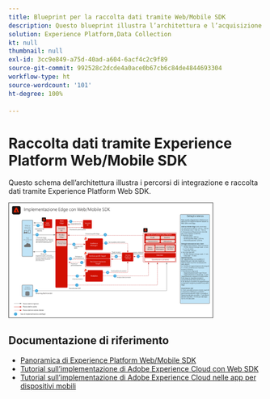 ```yaml
---
title: Blueprint per la raccolta dati tramite Web/Mobile SDK
description: Questo blueprint illustra l’architettura e l’acquisizione di dati tramite Experience Platform Web/Mobile SDK
solution: Experience Platform,Data Collection
kt: null
thumbnail: null
exl-id: 3cc9e849-a75d-40ad-a604-6acf4c2c9f89
source-git-commit: 992528c2dcde4a0ace0b67cb6c84de4844693304
workflow-type: ht
source-wordcount: '101'
ht-degree: 100%

---
```


# Raccolta dati tramite Experience Platform Web/Mobile SDK

Questo schema dell’architettura illustra i percorsi di integrazione e raccolta dati tramite Experience Platform Web SDK.

<img src="assets/web_sdk_flow.png" alt="Architettura di riferimento per l’implementazione tramite Experience Platform Web/Mobile SDK" style="width:80%; border:1px solid #4a4a4a" />

## Documentazione di riferimento

* [Panoramica di Experience Platform Web/Mobile SDK](https://experienceleague.adobe.com/docs/experience-platform/edge/home.html?lang=it)
* [Tutorial sull’implementazione di Adobe Experience Cloud con Web SDK](https://experienceleague.adobe.com/docs/platform-learn/implement-web-sdk/overview.html?lang=it)
* [Tutorial sull’implementazione di Adobe Experience Cloud nelle app per dispositivi mobili](https://experienceleague.adobe.com/docs/platform-learn/implement-mobile-sdk/overview.html?lang=it)